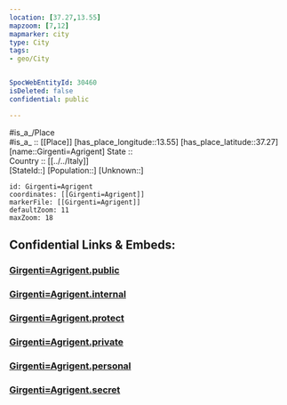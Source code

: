 ```yaml
---
location: [37.27,13.55] 
mapzoom: [7,12] 
mapmarker: city 
type: City
tags:
- geo/City


SpocWebEntityId: 30460
isDeleted: false
confidential: public

---
```

#is_a_/Place  
#is_a_ :: [[Place]] 
[has_place_longitude::13.55] 
[has_place_latitude::37.27] 
[name::Girgenti=Agrigent] 
State ::  
Country :: [[../../Italy]]  
[StateId::] 
[Population::] 
[Unknown::] 


```leaflet
id: Girgenti=Agrigent
coordinates: [[Girgenti=Agrigent]] 
markerFile: [[Girgenti=Agrigent]] 
defaultZoom: 11 
maxZoom: 18
```


## Confidential Links & Embeds: 

### [Girgenti=Agrigent.public](/_public/\Earth\Continent\Europe\Europe~South\Italy\CityGirgenti=Agrigent.public.md) 

### [Girgenti=Agrigent.internal](/_internal/\Earth\Continent\Europe\Europe~South\Italy\CityGirgenti=Agrigent.internal.md) 

### [Girgenti=Agrigent.protect](/_protect/\Earth\Continent\Europe\Europe~South\Italy\CityGirgenti=Agrigent.protect.md) 

### [Girgenti=Agrigent.private](/_private/\Earth\Continent\Europe\Europe~South\Italy\CityGirgenti=Agrigent.private.md) 

### [Girgenti=Agrigent.personal](/_personal/\Earth\Continent\Europe\Europe~South\Italy\CityGirgenti=Agrigent.personal.md) 

### [Girgenti=Agrigent.secret](/_secret/\Earth\Continent\Europe\Europe~South\Italy\CityGirgenti=Agrigent.secret.md)

